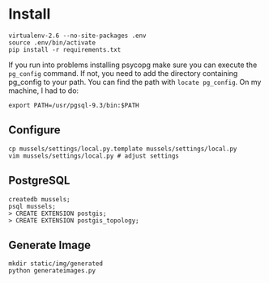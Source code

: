 # Install

    virtualenv-2.6 --no-site-packages .env
    source .env/bin/activate
    pip install -r requirements.txt

If you run into problems installing psycopg make sure you can execute the
`pg_config` command. If not, you need to add the directory containing pg_config
to your path. You can find the path with `locate pg_config`. On my machine, I
had to do:

    export PATH=/usr/pgsql-9.3/bin:$PATH

## Configure

    cp mussels/settings/local.py.template mussels/settings/local.py
    vim mussels/settings/local.py # adjust settings

## PostgreSQL

    createdb mussels;
    psql mussels;
    > CREATE EXTENSION postgis;
    > CREATE EXTENSION postgis_topology;

## Generate Image

    mkdir static/img/generated
    python generateimages.py
